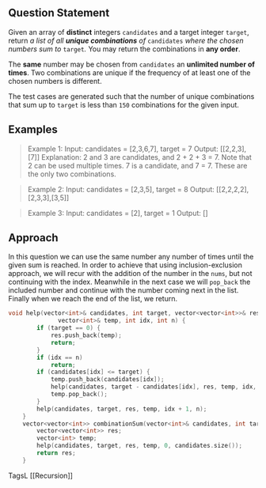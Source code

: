 ## Question Statement
Given an array of **distinct** integers `candidates` and a target integer `target`, return _a list of all **unique combinations** of_ `candidates` _where the chosen numbers sum to_ `target`_._ You may return the combinations in **any order**.

The **same** number may be chosen from `candidates` an **unlimited number of times**. Two combinations are unique if the frequency of at least one of the chosen numbers is different.

The test cases are generated such that the number of unique combinations that sum up to `target` is less than `150` combinations for the given input.
## Examples
>Example 1:
>Input: candidates = [2,3,6,7], target = 7
>Output: [[2,2,3],[7]]
>Explanation:
>2 and 3 are candidates, and 2 + 2 + 3 = 7. Note that 2 can be used multiple times.
>7 is a candidate, and 7 = 7.
>These are the only two combinations.

>Example 2:
>Input: candidates = [2,3,5], target = 8
>Output: [[2,2,2,2],[2,3,3],[3,5]]

>Example 3:
>Input: candidates = [2], target = 1
>Output: []
## Approach
In this question we can use the same number any number of times until the given sum is reached. In order to achieve that using inclusion-exclusion approach, we will recur with the addition of the number in the `nums`, but not continuing with the index. Meanwhile in the next case we will `pop_back` the included number and continue with the number coming next in the list. Finally when we reach the end of the list, we return.
```cpp
void help(vector<int>& candidates, int target, vector<vector<int>>& res,
              vector<int>& temp, int idx, int n) {
        if (target == 0) {
            res.push_back(temp);
            return;
        }
        if (idx == n)
            return;
        if (candidates[idx] <= target) {
            temp.push_back(candidates[idx]);
            help(candidates, target - candidates[idx], res, temp, idx, n);
            temp.pop_back();
        }
        help(candidates, target, res, temp, idx + 1, n);
    }
    vector<vector<int>> combinationSum(vector<int>& candidates, int target) {
        vector<vector<int>> res;
        vector<int> temp;
        help(candidates, target, res, temp, 0, candidates.size());
        return res;
    }
```
TagsL [[Recursion]]